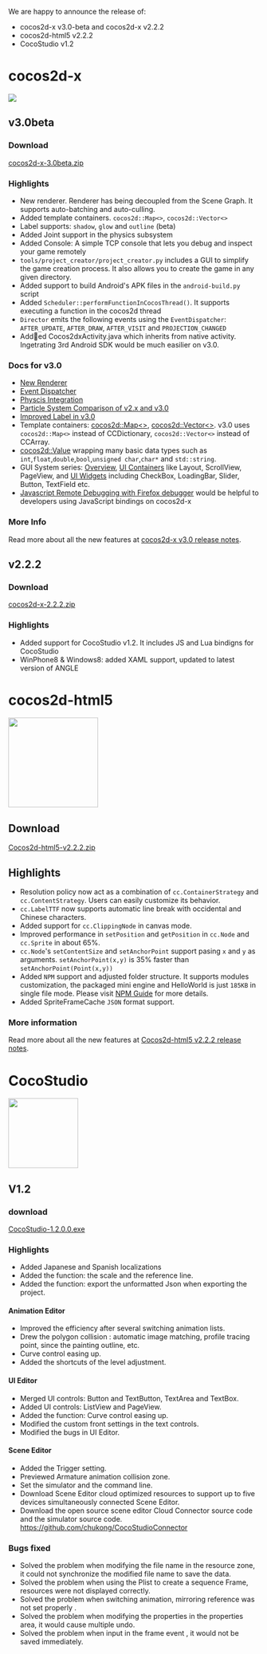 We are happy to announce the release of:

* cocos2d-x v3.0-beta and cocos2d-x v2.2.2
* cocos2d-html5 v2.2.2
* CocoStudio v1.2


# cocos2d-x #

<img src="https://lh3.googleusercontent.com/-glwwzmFyUmk/UQgPnlx40uI/AAAAAAAArzg/WPRW10kkecM/s800/cocos2d-x-logo.png">

## v3.0beta ##

### Download ###

[cocos2d-x-3.0beta.zip](http://cdn.cocos2d-x.org/cocos2d-x-3.0beta.zip)

### Highlights ###

* New renderer. Renderer has being decoupled from the Scene Graph. It supports auto-batching and auto-culling.
* Added template containers. `cocos2d::Map<>`, `cocos2d::Vector<>`
* Label supports: `shadow`, `glow` and `outline` (beta)
* Added Joint support in the physics subsystem
* Added Console: A simple TCP console that lets you debug and inspect your game remotely
* `tools/project_creator/project_creator.py` includes a GUI to simplify the game creation process. It also allows you to create the game in any given directory.
* Added support to build Android's APK files in the `android-build.py` script
* Added `Scheduler::performFunctionInCocosThread()`. It supports executing a function in the cocos2d thread
* `Director` emits the following events using the `EventDispatcher`: `AFTER_UPDATE`, `AFTER_DRAW`, `AFTER_VISIT` and `PROJECTION_CHANGED`
* Added Cocos2dxActivity.java which inherits from native activity. Ingetrating 3rd Android SDK would be much easilier on v3.0.

### Docs for v3.0 ###
* [New Renderer](../manual/framework/native/renderer/en.md)
* [Event Dispatcher](../manual/framework/native/input/event_dispatcher/en.md)
* [Physcis Integration](../manual/framework/native/physics/physics_integration/en.md)
* [Particle System Comparison of v2.x and v3.0](../manual/framework/native/graphic/particle/v3/en.md)
* [Improved Label in v3.0](../manual/framework/native/gui/label/v3/en.md)
* Template containers: [cocos2d::Map<>](../manual/framework/native/data_structure/v3/map/en.md), [cocos2d::Vector<>](../manual/framework/native/data_structure/v3/vector/en.md). v3.0 uses `cocos2d::Map<>` instead of CCDictionary, `cocos2d::Vector<>` instead of CCArray.
* [cocos2d::Value](../manual/framework/native/data_structure/v3/value/en.md) wrapping many basic data types such as `int`,`float`,`double`,`bool`,`unsigned char`,`char*` and `std::string`.
* GUI System series: [Overview](../manual/framework/native/gui/overview/en.md), [UI Containers](../manual/framework/native/gui/container/en.md) like Layout, ScrollView, PageView, and [UI Widgets](../manual/framework/native/gui/widget/en.md) including  CheckBox, LoadingBar, Slider, Button, TextField etc.
* [Javascript Remote Debugging with Firefox debugger](../manual/framework/native/scripting/javascript/js_remote_debugger/en.md) would be helpful to developers using JavaScript bindings on cocos2d-x

### More Info ###

Read more about all the new features at [cocos2d-x v3.0 release notes](http://www.cocos2d-x.org/projects/cocos2d-x/wiki/Release_Node_v300).


## v2.2.2 ##

### Download ###

[cocos2d-x-2.2.2.zip](http://cdn.cocos2d-x.org/cocos2d-x-2.2.2.zip)

### Highlights ###

* Added support for CocoStudio v1.2. It includes JS and Lua bindigns for CocoStudio
* WinPhone8 & Windows8: added XAML support, updated to latest version of ANGLE

# cocos2d-html5 #

<img src="http://www.cocos2d-x.org/attachments/download/1508" height=180>

## Download

[Cocos2d-html5-v2.2.2.zip](http://cdn.cocos2d-x.org/Cocos2d-html5-v2.2.2.zip)

## Highlights


* Resolution policy now act as a combination of `cc.ContainerStrategy` and `cc.ContentStrategy`. Users can easily customize its behavior.
* `cc.LabelTTF` now supports automatic line break with occidental and Chinese characters.
* Added support for `cc.ClippingNode` in canvas mode.
* Improved performance in `setPosition` and `getPosition` in `cc.Node` and `cc.Sprite` in about 65%.
* `cc.Node`'s `setContentSize` and `setAnchorPoint` support pasing `x` and `y` as arguments. `setAnchorPoint(x,y)` is 35% faster than `setAnchorPoint(Point(x,y))`
* Added `NPM` support and adjusted folder structure. It supports modules customization, the packaged mini engine and HelloWorld is just `185KB` in single file mode. Please visit [NPM Guide](http://www.cocos2d-x.org/wiki/Cocos-utils_for_NPM) for more details.
* Added SpriteFrameCache `JSON` format support.


### More information ###

Read more about all the new features at [Cocos2d-html5 v2.2.2 release notes](http://www.cocos2d-x.org/projects/cocos2d-x/wiki/Release_Notes_for_Cocos2d-html5_v222).

# CocoStudio #

<img src="http://upyun.cocimg.com/CocoStudio/Img/CocoStudio-Name-Logo.png" width=140>

## V1.2 ##

### download ###

[CocoStudio-1.2.0.0.exe](http://126.am/COCOSTUDIO1200FULL)

### Highlights ###

 * Added Japanese and Spanish localizations
 * Added the function: the scale and the reference line.
 * Added the function: export the unformatted Json when exporting the project.

#### Animation Editor ####

 * Improved the efficiency after several switching animation lists.
 * Drew the polygon collision : automatic image matching, profile tracing point, since the painting outline, etc.
 * Curve control easing up.
 * Added the shortcuts of the level adjustment.

#### UI Editor ####
 * Merged UI controls: Button and TextButton, TextArea and TextBox.
 * Added UI controls: ListView and PageView.
 * Added the function: Curve control easing up.
 * Modified the custom front settings in the text controls.
 * Modified the bugs in UI Editor.
   
#### Scene Editor ####
 * Added the Trigger setting.
 * Previewed Armature animation collision zone.
 * Set the simulator and the command line.
 * Download Scene Editor cloud optimized resources to support up to five devices simultaneously connected Scene Editor.
 * Download the open source scene editor Cloud Connector source code and the simulator source code.
 <https://github.com/chukong/CocoStudioConnector>
 
### Bugs fixed ###
 * Solved the problem when modifying the file name in the resource zone, it could not synchronize the modified file name to save the data.
 * Solved the problem when using the Plist to create a sequence Frame, resources were not displayed correctly.
 * Solved the problem when switching animation, mirroring reference was not set properly .
 * Solved the problem when modifying the properties in the properties area, it would cause multiple undo.
 * Solved the problem when input in the frame event , it would not be saved immediately.
